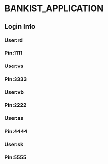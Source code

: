 # BANKIST_APPLICATION

## Login Info

### User:rd
### Pin:1111

### User:vs
### Pin:3333

### User:vb
### Pin:2222

### User:as
### Pin:4444

### User:sk
### Pin:5555 
